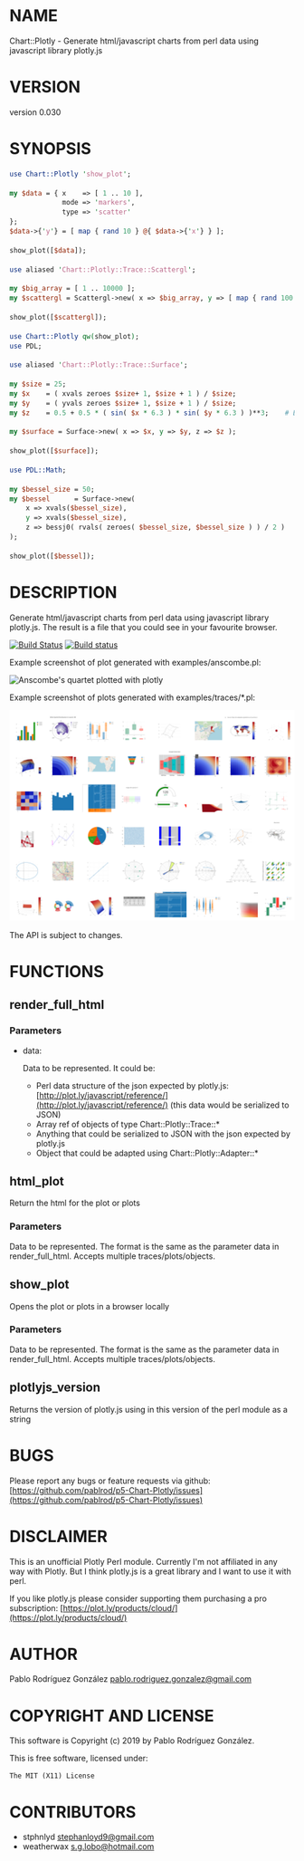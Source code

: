 # NAME

Chart::Plotly - Generate html/javascript charts from perl data using javascript library plotly.js

# VERSION

version 0.030

# SYNOPSIS

```perl
use Chart::Plotly 'show_plot';

my $data = { x    => [ 1 .. 10 ],
             mode => 'markers',
             type => 'scatter'
};
$data->{'y'} = [ map { rand 10 } @{ $data->{'x'} } ];

show_plot([$data]);

use aliased 'Chart::Plotly::Trace::Scattergl';

my $big_array = [ 1 .. 10000 ];
my $scattergl = Scattergl->new( x => $big_array, y => [ map { rand 100 } @$big_array ] );

show_plot([$scattergl]);

use Chart::Plotly qw(show_plot);
use PDL;

use aliased 'Chart::Plotly::Trace::Surface';

my $size = 25;
my $x    = ( xvals zeroes $size+ 1, $size + 1 ) / $size;
my $y    = ( yvals zeroes $size+ 1, $size + 1 ) / $size;
my $z    = 0.5 + 0.5 * ( sin( $x * 6.3 ) * sin( $y * 6.3 ) )**3;    # Bumps

my $surface = Surface->new( x => $x, y => $y, z => $z );

show_plot([$surface]);

use PDL::Math;

my $bessel_size = 50;
my $bessel      = Surface->new(
    x => xvals($bessel_size),
    y => xvals($bessel_size),
    z => bessj0( rvals( zeroes( $bessel_size, $bessel_size ) ) / 2 )
);

show_plot([$bessel]);
```

# DESCRIPTION

Generate html/javascript charts from perl data using javascript library plotly.js. The result
is a file that you could see in your favourite browser.

[![Build Status](https://travis-ci.org/pablrod/p5-Chart-Plotly.png?branch=master)](https://travis-ci.org/pablrod/p5-Chart-Plotly)
[![Build status](https://ci.appveyor.com/api/projects/status/wbur95v3sjk4mv6d/branch/master?svg=true)](https://ci.appveyor.com/project/pablrod/p5-chart-plotly/branch/master)

Example screenshot of plot generated with examples/anscombe.pl:

![Anscombe's quartet plotted with plotly](https://raw.githubusercontent.com/pablrod/p5-Chart-Plotly/master/examples/anscombe.png)

Example screenshot of plots generated with examples/traces/\*.pl:

![Montage of all examples](https://raw.githubusercontent.com/pablrod/p5-Chart-Plotly/master/examples/montage_all_traces.png)

The API is subject to changes.

# FUNCTIONS

## render\_full\_html

### Parameters

- data:

    Data to be represented. It could be:

    - Perl data structure of the json expected by plotly.js: [http://plot.ly/javascript/reference/](http://plot.ly/javascript/reference/) (this data would be serialized to JSON)
    - Array ref of objects of type Chart::Plotly::Trace::\*
    - Anything that could be serialized to JSON with the json expected by plotly.js
    - Object that could be adapted using Chart::Plotly::Adapter::\*

## html\_plot

Return the html for the plot or plots

### Parameters

Data to be represented. The format is the same as the parameter data in render\_full\_html. Accepts multiple traces/plots/objects.

## show\_plot

Opens the plot or plots in a browser locally

### Parameters

Data to be represented. The format is the same as the parameter data in render\_full\_html. Accepts multiple traces/plots/objects.

## plotlyjs\_version

Returns the version of plotly.js using in this version of the perl module as a string

# BUGS

Please report any bugs or feature requests via github: [https://github.com/pablrod/p5-Chart-Plotly/issues](https://github.com/pablrod/p5-Chart-Plotly/issues)

# DISCLAIMER

This is an unofficial Plotly Perl module. Currently I'm not affiliated in any way with Plotly. 
But I think plotly.js is a great library and I want to use it with perl.

If you like plotly.js please consider supporting them purchasing a pro subscription: [https://plot.ly/products/cloud/](https://plot.ly/products/cloud/)

# AUTHOR

Pablo Rodríguez González <pablo.rodriguez.gonzalez@gmail.com>

# COPYRIGHT AND LICENSE

This software is Copyright (c) 2019 by Pablo Rodríguez González.

This is free software, licensed under:

```
The MIT (X11) License
```

# CONTRIBUTORS

- stphnlyd <stephanloyd9@gmail.com>
- weatherwax <s.g.lobo@hotmail.com>
